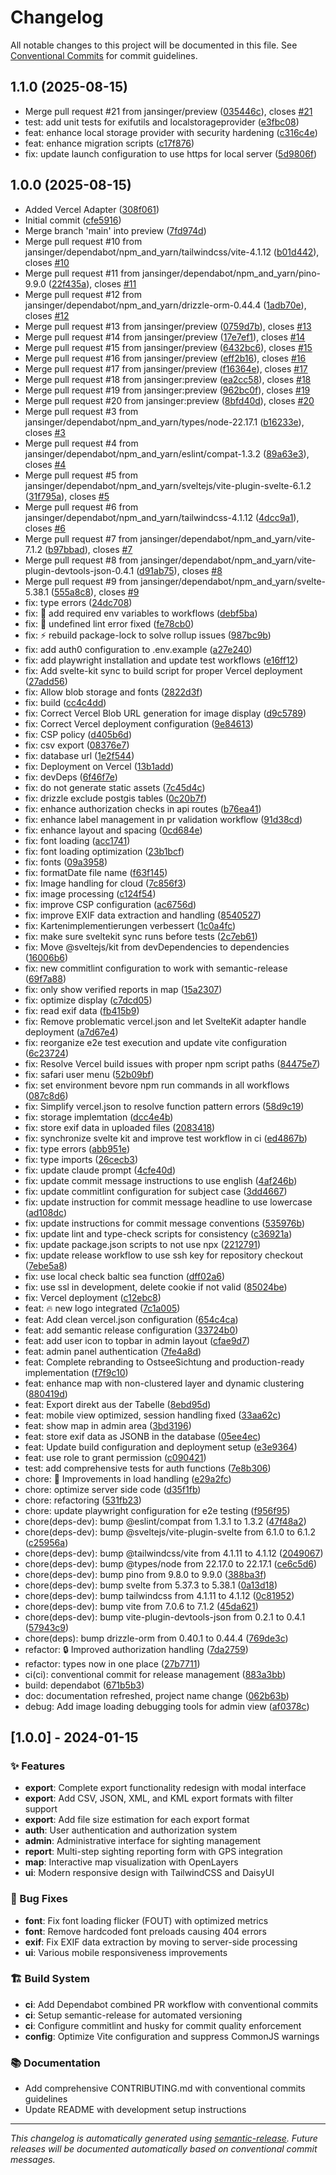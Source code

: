 # Changelog

All notable changes to this project will be documented in this file. See [Conventional Commits](https://conventionalcommits.org) for commit guidelines.

## 1.1.0 (2025-08-15)

* Merge pull request #21 from jansinger/preview ([035446c](https://github.com/jansinger/ostsee-sichtung/commit/035446c)), closes [#21](https://github.com/jansinger/ostsee-sichtung/issues/21)
* test: add unit tests for exifutils and localstorageprovider ([e3fbc08](https://github.com/jansinger/ostsee-sichtung/commit/e3fbc08))
* feat: enhance local storage provider with security hardening ([c316c4e](https://github.com/jansinger/ostsee-sichtung/commit/c316c4e))
* feat: enhance migration scripts ([c17f876](https://github.com/jansinger/ostsee-sichtung/commit/c17f876))
* fix: update launch configuration to use https for local server ([5d9806f](https://github.com/jansinger/ostsee-sichtung/commit/5d9806f))

## 1.0.0 (2025-08-15)

* Added Vercel Adapter ([308f061](https://github.com/jansinger/ostsee-sichtung/commit/308f061))
* Initial commit ([cfe5916](https://github.com/jansinger/ostsee-sichtung/commit/cfe5916))
* Merge branch 'main' into preview ([7fd974d](https://github.com/jansinger/ostsee-sichtung/commit/7fd974d))
* Merge pull request #10 from jansinger/dependabot/npm_and_yarn/tailwindcss/vite-4.1.12 ([b01d442](https://github.com/jansinger/ostsee-sichtung/commit/b01d442)), closes [#10](https://github.com/jansinger/ostsee-sichtung/issues/10)
* Merge pull request #11 from jansinger/dependabot/npm_and_yarn/pino-9.9.0 ([22f435a](https://github.com/jansinger/ostsee-sichtung/commit/22f435a)), closes [#11](https://github.com/jansinger/ostsee-sichtung/issues/11)
* Merge pull request #12 from jansinger/dependabot/npm_and_yarn/drizzle-orm-0.44.4 ([1adb70e](https://github.com/jansinger/ostsee-sichtung/commit/1adb70e)), closes [#12](https://github.com/jansinger/ostsee-sichtung/issues/12)
* Merge pull request #13 from jansinger/preview ([0759d7b](https://github.com/jansinger/ostsee-sichtung/commit/0759d7b)), closes [#13](https://github.com/jansinger/ostsee-sichtung/issues/13)
* Merge pull request #14 from jansinger/preview ([17e7ef1](https://github.com/jansinger/ostsee-sichtung/commit/17e7ef1)), closes [#14](https://github.com/jansinger/ostsee-sichtung/issues/14)
* Merge pull request #15 from jansinger/preview ([6432bc6](https://github.com/jansinger/ostsee-sichtung/commit/6432bc6)), closes [#15](https://github.com/jansinger/ostsee-sichtung/issues/15)
* Merge pull request #16 from jansinger/preview ([eff2b16](https://github.com/jansinger/ostsee-sichtung/commit/eff2b16)), closes [#16](https://github.com/jansinger/ostsee-sichtung/issues/16)
* Merge pull request #17 from jansinger/preview ([f16364e](https://github.com/jansinger/ostsee-sichtung/commit/f16364e)), closes [#17](https://github.com/jansinger/ostsee-sichtung/issues/17)
* Merge pull request #18 from jansinger:preview ([ea2cc58](https://github.com/jansinger/ostsee-sichtung/commit/ea2cc58)), closes [#18](https://github.com/jansinger/ostsee-sichtung/issues/18)
* Merge pull request #19 from jansinger:preview ([962bc0f](https://github.com/jansinger/ostsee-sichtung/commit/962bc0f)), closes [#19](https://github.com/jansinger/ostsee-sichtung/issues/19)
* Merge pull request #20 from jansinger:preview ([8bfd40d](https://github.com/jansinger/ostsee-sichtung/commit/8bfd40d)), closes [#20](https://github.com/jansinger/ostsee-sichtung/issues/20)
* Merge pull request #3 from jansinger/dependabot/npm_and_yarn/types/node-22.17.1 ([b16233e](https://github.com/jansinger/ostsee-sichtung/commit/b16233e)), closes [#3](https://github.com/jansinger/ostsee-sichtung/issues/3)
* Merge pull request #4 from jansinger/dependabot/npm_and_yarn/eslint/compat-1.3.2 ([89a63e3](https://github.com/jansinger/ostsee-sichtung/commit/89a63e3)), closes [#4](https://github.com/jansinger/ostsee-sichtung/issues/4)
* Merge pull request #5 from jansinger/dependabot/npm_and_yarn/sveltejs/vite-plugin-svelte-6.1.2 ([31f795a](https://github.com/jansinger/ostsee-sichtung/commit/31f795a)), closes [#5](https://github.com/jansinger/ostsee-sichtung/issues/5)
* Merge pull request #6 from jansinger/dependabot/npm_and_yarn/tailwindcss-4.1.12 ([4dcc9a1](https://github.com/jansinger/ostsee-sichtung/commit/4dcc9a1)), closes [#6](https://github.com/jansinger/ostsee-sichtung/issues/6)
* Merge pull request #7 from jansinger/dependabot/npm_and_yarn/vite-7.1.2 ([b97bbad](https://github.com/jansinger/ostsee-sichtung/commit/b97bbad)), closes [#7](https://github.com/jansinger/ostsee-sichtung/issues/7)
* Merge pull request #8 from jansinger/dependabot/npm_and_yarn/vite-plugin-devtools-json-0.4.1 ([d91ab75](https://github.com/jansinger/ostsee-sichtung/commit/d91ab75)), closes [#8](https://github.com/jansinger/ostsee-sichtung/issues/8)
* Merge pull request #9 from jansinger/dependabot/npm_and_yarn/svelte-5.38.1 ([555a8c8](https://github.com/jansinger/ostsee-sichtung/commit/555a8c8)), closes [#9](https://github.com/jansinger/ostsee-sichtung/issues/9)
* fix:  type errors ([24dc708](https://github.com/jansinger/ostsee-sichtung/commit/24dc708))
* fix: :bug: add required env variables to workflows ([debf5ba](https://github.com/jansinger/ostsee-sichtung/commit/debf5ba))
* fix: :bug: undefined lint error fixed ([fe78cb0](https://github.com/jansinger/ostsee-sichtung/commit/fe78cb0))
* fix: :zap: rebuild package-lock to solve rollup issues ([987bc9b](https://github.com/jansinger/ostsee-sichtung/commit/987bc9b))
* fix: add auth0 configuration to .env.example ([a27e240](https://github.com/jansinger/ostsee-sichtung/commit/a27e240))
* fix: add playwright installation and update test workflows ([e16ff12](https://github.com/jansinger/ostsee-sichtung/commit/e16ff12))
* fix: Add svelte-kit sync to build script for proper Vercel deployment ([27add56](https://github.com/jansinger/ostsee-sichtung/commit/27add56))
* fix: Allow blob storage and fonts ([2822d3f](https://github.com/jansinger/ostsee-sichtung/commit/2822d3f))
* fix: build ([cc4c4dd](https://github.com/jansinger/ostsee-sichtung/commit/cc4c4dd))
* fix: Correct Vercel Blob URL generation for image display ([d9c5789](https://github.com/jansinger/ostsee-sichtung/commit/d9c5789))
* fix: Correct Vercel deployment configuration ([9e84613](https://github.com/jansinger/ostsee-sichtung/commit/9e84613))
* fix: CSP policy ([d405b6d](https://github.com/jansinger/ostsee-sichtung/commit/d405b6d))
* fix: csv export ([08376e7](https://github.com/jansinger/ostsee-sichtung/commit/08376e7))
* fix: database url ([1e2f544](https://github.com/jansinger/ostsee-sichtung/commit/1e2f544))
* fix: Deployment on Vercel ([13b1add](https://github.com/jansinger/ostsee-sichtung/commit/13b1add))
* fix: devDeps ([6f46f7e](https://github.com/jansinger/ostsee-sichtung/commit/6f46f7e))
* fix: do not generate static assets ([7c45d4c](https://github.com/jansinger/ostsee-sichtung/commit/7c45d4c))
* fix: drizzle exclude postgis tables ([0c20b7f](https://github.com/jansinger/ostsee-sichtung/commit/0c20b7f))
* fix: enhance authorization checks in api routes ([b76ea41](https://github.com/jansinger/ostsee-sichtung/commit/b76ea41))
* fix: enhance label management in pr validation workflow ([91d38cd](https://github.com/jansinger/ostsee-sichtung/commit/91d38cd))
* fix: enhance layout and spacing ([0cd684e](https://github.com/jansinger/ostsee-sichtung/commit/0cd684e))
* fix: font loading ([acc1741](https://github.com/jansinger/ostsee-sichtung/commit/acc1741))
* fix: font loading optimization ([23b1bcf](https://github.com/jansinger/ostsee-sichtung/commit/23b1bcf))
* fix: fonts ([09a3958](https://github.com/jansinger/ostsee-sichtung/commit/09a3958))
* fix: formatDate file name ([f63f145](https://github.com/jansinger/ostsee-sichtung/commit/f63f145))
* fix: Image handling for cloud ([7c856f3](https://github.com/jansinger/ostsee-sichtung/commit/7c856f3))
* fix: image processing ([c124f54](https://github.com/jansinger/ostsee-sichtung/commit/c124f54))
* fix: improve CSP configuration ([ac6756d](https://github.com/jansinger/ostsee-sichtung/commit/ac6756d))
* fix: improve EXIF data extraction and handling ([8540527](https://github.com/jansinger/ostsee-sichtung/commit/8540527))
* fix: Kartenimplementierungen verbessert ([1c0a4fc](https://github.com/jansinger/ostsee-sichtung/commit/1c0a4fc))
* fix: make sure sveltekit sync runs before tests ([2c7eb61](https://github.com/jansinger/ostsee-sichtung/commit/2c7eb61))
* fix: Move @sveltejs/kit from devDependencies to dependencies ([16006b6](https://github.com/jansinger/ostsee-sichtung/commit/16006b6))
* fix: new commitlint configuration to work with semantic-release ([69f7a88](https://github.com/jansinger/ostsee-sichtung/commit/69f7a88))
* fix: only show verified reports in map ([15a2307](https://github.com/jansinger/ostsee-sichtung/commit/15a2307))
* fix: optimize display ([c7dcd05](https://github.com/jansinger/ostsee-sichtung/commit/c7dcd05))
* fix: read exif data ([fb415b9](https://github.com/jansinger/ostsee-sichtung/commit/fb415b9))
* fix: Remove problematic vercel.json and let SvelteKit adapter handle deployment ([a7d67e4](https://github.com/jansinger/ostsee-sichtung/commit/a7d67e4))
* fix: reorganize e2e test execution and update vite configuration ([6c23724](https://github.com/jansinger/ostsee-sichtung/commit/6c23724))
* fix: Resolve Vercel build issues with proper npm script paths ([84475e7](https://github.com/jansinger/ostsee-sichtung/commit/84475e7))
* fix: safari user menu ([52b09bf](https://github.com/jansinger/ostsee-sichtung/commit/52b09bf))
* fix: set environment bevore npm run commands in all workflows ([087c8d6](https://github.com/jansinger/ostsee-sichtung/commit/087c8d6))
* fix: Simplify vercel.json to resolve function pattern errors ([58d9c19](https://github.com/jansinger/ostsee-sichtung/commit/58d9c19))
* fix: storage implemtation ([dcc4e4b](https://github.com/jansinger/ostsee-sichtung/commit/dcc4e4b))
* fix: store exif data in uploaded files ([2083418](https://github.com/jansinger/ostsee-sichtung/commit/2083418))
* fix: synchronize svelte kit and improve test workflow in ci ([ed4867b](https://github.com/jansinger/ostsee-sichtung/commit/ed4867b))
* fix: type errors ([abb951e](https://github.com/jansinger/ostsee-sichtung/commit/abb951e))
* fix: type imports ([26cecb3](https://github.com/jansinger/ostsee-sichtung/commit/26cecb3))
* fix: update claude prompt ([4cfe40d](https://github.com/jansinger/ostsee-sichtung/commit/4cfe40d))
* fix: update commit message instructions to use english ([4af246b](https://github.com/jansinger/ostsee-sichtung/commit/4af246b))
* fix: update commitlint configuration for subject case ([3dd4667](https://github.com/jansinger/ostsee-sichtung/commit/3dd4667))
* fix: update instruction for commit message headline to use lowercase ([ad108dc](https://github.com/jansinger/ostsee-sichtung/commit/ad108dc))
* fix: update instructions for commit message conventions ([535976b](https://github.com/jansinger/ostsee-sichtung/commit/535976b))
* fix: update lint and type-check scripts for consistency ([c36921a](https://github.com/jansinger/ostsee-sichtung/commit/c36921a))
* fix: update package.json scripts to not use npx ([2212791](https://github.com/jansinger/ostsee-sichtung/commit/2212791))
* fix: update release workflow to use ssh key for repository checkout ([7ebe5a8](https://github.com/jansinger/ostsee-sichtung/commit/7ebe5a8))
* fix: use local check baltic sea function ([dff02a6](https://github.com/jansinger/ostsee-sichtung/commit/dff02a6))
* fix: use ssl in development, delete cookie if not valid ([85024be](https://github.com/jansinger/ostsee-sichtung/commit/85024be))
* fix: Vercel deployment ([c12ebc8](https://github.com/jansinger/ostsee-sichtung/commit/c12ebc8))
* feat: :fire: new logo integrated ([7c1a005](https://github.com/jansinger/ostsee-sichtung/commit/7c1a005))
* feat: Add clean vercel.json configuration ([654c4ca](https://github.com/jansinger/ostsee-sichtung/commit/654c4ca))
* feat: add semantic release configuration ([33724b0](https://github.com/jansinger/ostsee-sichtung/commit/33724b0))
* feat: add user icon to topbar in admin layout ([cfae9d7](https://github.com/jansinger/ostsee-sichtung/commit/cfae9d7))
* feat: admin panel authentication ([7fe4a8d](https://github.com/jansinger/ostsee-sichtung/commit/7fe4a8d))
* feat: Complete rebranding to OstseeSichtung and production-ready implementation ([f7f9c10](https://github.com/jansinger/ostsee-sichtung/commit/f7f9c10))
* feat: enhance map with non-clustered layer and dynamic clustering ([880419d](https://github.com/jansinger/ostsee-sichtung/commit/880419d))
* feat: Export direkt aus der Tabelle ([8ebd95d](https://github.com/jansinger/ostsee-sichtung/commit/8ebd95d))
* feat: mobile view optimized, session handling fixed ([33aa62c](https://github.com/jansinger/ostsee-sichtung/commit/33aa62c))
* feat: show map in admin area ([3bd3196](https://github.com/jansinger/ostsee-sichtung/commit/3bd3196))
* feat: store exif data as JSONB in the database ([05ee4ec](https://github.com/jansinger/ostsee-sichtung/commit/05ee4ec))
* feat: Update build configuration and deployment setup ([e3e9364](https://github.com/jansinger/ostsee-sichtung/commit/e3e9364))
* feat: use role to grant permission ([c090421](https://github.com/jansinger/ostsee-sichtung/commit/c090421))
* test: add comprehensive tests for auth functions ([7e8b306](https://github.com/jansinger/ostsee-sichtung/commit/7e8b306))
* chore: :rocket: Improvements in load handling ([e29a2fc](https://github.com/jansinger/ostsee-sichtung/commit/e29a2fc))
* chore: optimize server side code ([d35f1fb](https://github.com/jansinger/ostsee-sichtung/commit/d35f1fb))
* chore: refactoring ([531fb23](https://github.com/jansinger/ostsee-sichtung/commit/531fb23))
* chore: update playwright configuration for e2e testing ([f956f95](https://github.com/jansinger/ostsee-sichtung/commit/f956f95))
* chore(deps-dev): bump @eslint/compat from 1.3.1 to 1.3.2 ([47f48a2](https://github.com/jansinger/ostsee-sichtung/commit/47f48a2))
* chore(deps-dev): bump @sveltejs/vite-plugin-svelte from 6.1.0 to 6.1.2 ([c25956a](https://github.com/jansinger/ostsee-sichtung/commit/c25956a))
* chore(deps-dev): bump @tailwindcss/vite from 4.1.11 to 4.1.12 ([2049067](https://github.com/jansinger/ostsee-sichtung/commit/2049067))
* chore(deps-dev): bump @types/node from 22.17.0 to 22.17.1 ([ce6c5d6](https://github.com/jansinger/ostsee-sichtung/commit/ce6c5d6))
* chore(deps-dev): bump pino from 9.8.0 to 9.9.0 ([388ba3f](https://github.com/jansinger/ostsee-sichtung/commit/388ba3f))
* chore(deps-dev): bump svelte from 5.37.3 to 5.38.1 ([0a13d18](https://github.com/jansinger/ostsee-sichtung/commit/0a13d18))
* chore(deps-dev): bump tailwindcss from 4.1.11 to 4.1.12 ([0c81952](https://github.com/jansinger/ostsee-sichtung/commit/0c81952))
* chore(deps-dev): bump vite from 7.0.6 to 7.1.2 ([45da621](https://github.com/jansinger/ostsee-sichtung/commit/45da621))
* chore(deps-dev): bump vite-plugin-devtools-json from 0.2.1 to 0.4.1 ([57943c9](https://github.com/jansinger/ostsee-sichtung/commit/57943c9))
* chore(deps): bump drizzle-orm from 0.40.1 to 0.44.4 ([769de3c](https://github.com/jansinger/ostsee-sichtung/commit/769de3c))
* refactor: :lock: Improved authorization handling ([7da2759](https://github.com/jansinger/ostsee-sichtung/commit/7da2759))
* refactor: types now in one place ([27b7711](https://github.com/jansinger/ostsee-sichtung/commit/27b7711))
* ci(ci): conventional commit for release management ([883a3bb](https://github.com/jansinger/ostsee-sichtung/commit/883a3bb))
* build: dependabot ([671b5b3](https://github.com/jansinger/ostsee-sichtung/commit/671b5b3))
* doc: documentation refreshed, project name change ([062b63b](https://github.com/jansinger/ostsee-sichtung/commit/062b63b))
* debug: Add image loading debugging tools for admin view ([af0378c](https://github.com/jansinger/ostsee-sichtung/commit/af0378c))

## [1.0.0] - 2024-01-15

### ✨ Features

- **export**: Complete export functionality redesign with modal interface
- **export**: Add CSV, JSON, XML, and KML export formats with filter support
- **export**: Add file size estimation for each export format
- **auth**: User authentication and authorization system
- **admin**: Administrative interface for sighting management
- **report**: Multi-step sighting reporting form with GPS integration
- **map**: Interactive map visualization with OpenLayers
- **ui**: Modern responsive design with TailwindCSS and DaisyUI

### 🐛 Bug Fixes

- **font**: Fix font loading flicker (FOUT) with optimized metrics
- **font**: Remove hardcoded font preloads causing 404 errors
- **exif**: Fix EXIF data extraction by moving to server-side processing
- **ui**: Various mobile responsiveness improvements

### 🏗️ Build System

- **ci**: Add Dependabot combined PR workflow with conventional commits
- **ci**: Setup semantic-release for automated versioning
- **ci**: Configure commitlint and husky for commit quality enforcement
- **config**: Optimize Vite configuration and suppress CommonJS warnings

### 📚 Documentation

- Add comprehensive CONTRIBUTING.md with conventional commits guidelines
- Update README with development setup instructions

---

*This changelog is automatically generated using [semantic-release](https://semantic-release.gitbook.io/). Future releases will be documented automatically based on conventional commit messages.*
